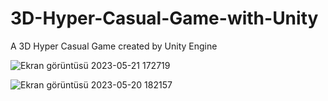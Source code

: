 # 3D-Hyper-Casual-Game-with-Unity
A 3D Hyper Casual Game created by Unity Engine

![Ekran görüntüsü 2023-05-21 172719](https://github.com/Alperendmr/3D-Hyper-Casual-Game-with-Unity/assets/61963561/1e78c6f5-05a4-4676-be83-c9a44f677364)

![Ekran görüntüsü 2023-05-20 182157](https://github.com/Alperendmr/3D-Hyper-Casual-Game-with-Unity/assets/61963561/71e3b3fa-1fcc-489c-8aab-fa9f99be7ea9)
